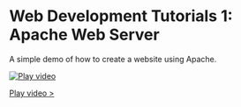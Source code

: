 # Web Development Tutorials 1: Apache Web Server

A simple demo of how to create a website using Apache.

[![Play video](https://img.youtube.com/vi/nRm52_CdQT8/0.jpg)](https://www.youtube.com/watch?v=nRm52_CdQT8&list=PL6x8Umfac_e7oqrJOa277dW0-Fv9-fcZy&index=1)

[Play video >](https://www.youtube.com/watch?v=nRm52_CdQT8&list=PL6x8Umfac_e7oqrJOa277dW0-Fv9-fcZy&index=1)
